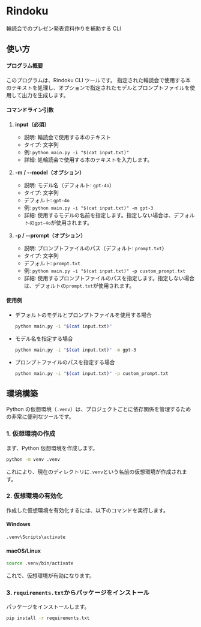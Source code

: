 # Rindoku

輪読会でのプレゼン発表資料作りを補助する CLI

## 使い方

#### プログラム概要

このプログラムは、Rindoku CLI ツールです。
指定された輪読会で使用する本のテキストを処理し、オプションで指定されたモデルとプロンプトファイルを使用して出力を生成します。

#### コマンドライン引数

1. **input（必須）**

   - 説明: 輪読会で使用する本のテキスト
   - タイプ: 文字列
   - 例: `python main.py -i "$(cat input.txt)"`
   - 詳細: 処輪読会で使用する本のテキストを入力します。

2. **-m / --model（オプション）**

   - 説明: モデル名（デフォルト: `gpt-4o`）
   - タイプ: 文字列
   - デフォルト: `gpt-4o`
   - 例: `python main.py -i "$(cat input.txt)" -m gpt-3`
   - 詳細: 使用するモデルの名前を指定します。指定しない場合は、デフォルトの`gpt-4o`が使用されます。

3. **-p / --prompt（オプション）**
   - 説明: プロンプトファイルのパス（デフォルト: `prompt.txt`）
   - タイプ: 文字列
   - デフォルト: `prompt.txt`
   - 例: `python main.py -i "$(cat input.txt)" -p custom_prompt.txt`
   - 詳細: 使用するプロンプトファイルのパスを指定します。指定しない場合は、デフォルトの`prompt.txt`が使用されます。

#### 使用例

- デフォルトのモデルとプロンプトファイルを使用する場合

  ```sh
  python main.py -i "$(cat input.txt)"
  ```

- モデル名を指定する場合

  ```sh
  python main.py -i "$(cat input.txt)" -m gpt-3
  ```

- プロンプトファイルのパスを指定する場合
  ```sh
  python main.py -i "$(cat input.txt)" -p custom_prompt.txt
  ```

## 環境構築

Python の仮想環境（`.venv`）は、プロジェクトごとに依存関係を管理するための非常に便利なツールです。

### 1. 仮想環境の作成

まず、Python 仮想環境を作成します。

```sh
python -m venv .venv
```

これにより、現在のディレクトリに`.venv`という名前の仮想環境が作成されます。

### 2. 仮想環境の有効化

作成した仮想環境を有効化するには、以下のコマンドを実行します。

#### Windows

```sh
.venv\Scripts\activate
```

#### macOS/Linux

```sh
source .venv/bin/activate
```

これで、仮想環境が有効になります。

### 3. `requirements.txt`からパッケージをインストール

パッケージをインストールします。

```sh
pip install -r requirements.txt
```
